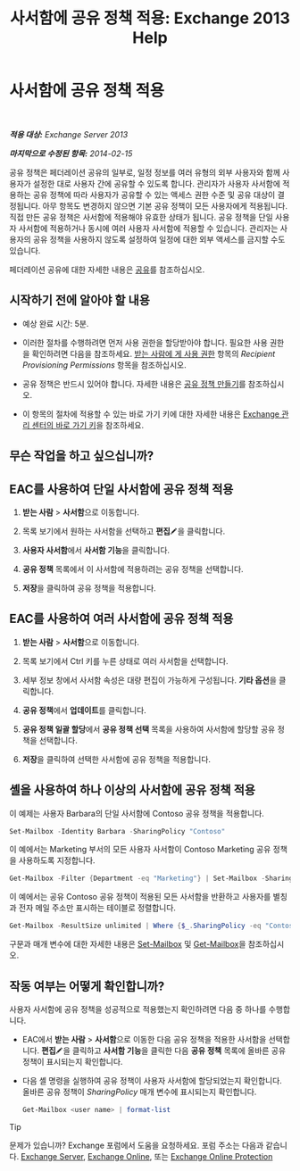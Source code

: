 ﻿---
title: '사서함에 공유 정책 적용: Exchange 2013 Help'
TOCTitle: 사서함에 공유 정책 적용
ms:assetid: dd4cc765-8469-4176-bb6e-d5b0f5235927
ms:mtpsurl: https://technet.microsoft.com/ko-kr/library/JJ657501(v=EXCHG.150)
ms:contentKeyID: 50484306
ms.date: 05/22/2018
mtps_version: v=EXCHG.150
ms.translationtype: MT
---

# 사서함에 공유 정책 적용

 

_**적용 대상:** Exchange Server 2013_

_**마지막으로 수정된 항목:** 2014-02-15_

공유 정책은 페더레이션 공유의 일부로, 일정 정보를 여러 유형의 외부 사용자와 함께 사용자가 설정한 대로 사용자 간에 공유할 수 있도록 합니다. 관리자가 사용자 사서함에 적용하는 공유 정책에 따라 사용자가 공유할 수 있는 액세스 권한 수준 및 공유 대상이 결정됩니다. 아무 항목도 변경하지 않으면 기본 공유 정책이 모든 사용자에게 적용됩니다. 직접 만든 공유 정책은 사서함에 적용해야 유효한 상태가 됩니다. 공유 정책을 단일 사용자 사서함에 적용하거나 동시에 여러 사용자 사서함에 적용할 수 있습니다. 관리자는 사용자의 공유 정책을 사용하지 않도록 설정하여 일정에 대한 외부 액세스를 금지할 수도 있습니다.

페더레이션 공유에 대한 자세한 내용은 [공유](sharing-exchange-2013-help.md)를 참조하십시오.

## 시작하기 전에 알아야 할 내용

  - 예상 완료 시간: 5분.

  - 이러한 절차를 수행하려면 먼저 사용 권한을 할당받아야 합니다. 필요한 사용 권한을 확인하려면 다음을 참조하세요. [받는 사람에 게 사용 권한](recipients-permissions-exchange-2013-help.md) 항목의 *Recipient Provisioning Permissions* 항목을 참조하십시오.

  - 공유 정책은 반드시 있어야 합니다. 자세한 내용은 [공유 정책 만들기](create-a-sharing-policy-exchange-2013-help.md)를 참조하십시오.

  - 이 항목의 절차에 적용할 수 있는 바로 가기 키에 대한 자세한 내용은 [Exchange 관리 센터의 바로 가기 키](keyboard-shortcuts-in-the-exchange-admin-center-exchange-online-protection-help.md)을 참조하세요.

## 무슨 작업을 하고 싶으십니까?

## EAC를 사용하여 단일 사서함에 공유 정책 적용

1.  **받는 사람** \> **사서함**으로 이동합니다.

2.  목록 보기에서 원하는 사서함을 선택하고 **편집**![편집 아이콘](images/JJ218640.6f53ccb2-1f13-4c02-bea0-30690e6ea71d(EXCHG.150).gif "편집 아이콘")을 클릭합니다.

3.  **사용자 사서함**에서 **사서함 기능**을 클릭합니다.

4.  **공유 정책** 목록에서 이 사서함에 적용하려는 공유 정책을 선택합니다.

5.  **저장**을 클릭하여 공유 정책을 적용합니다.

## EAC를 사용하여 여러 사서함에 공유 정책 적용

1.  **받는 사람** \> **사서함**으로 이동합니다.

2.  목록 보기에서 Ctrl 키를 누른 상태로 여러 사서함을 선택합니다.

3.  세부 정보 창에서 사서함 속성은 대량 편집이 가능하게 구성됩니다. **기타 옵션**을 클릭합니다.

4.  **공유 정책**에서 **업데이트**를 클릭합니다.

5.  **공유 정책 일괄 할당**에서 **공유 정책 선택** 목록을 사용하여 사서함에 할당할 공유 정책을 선택합니다.

6.  **저장**을 클릭하여 선택한 사서함에 공유 정책을 적용합니다.

## 셸을 사용하여 하나 이상의 사서함에 공유 정책 적용

이 예제는 사용자 Barbara의 단일 사서함에 Contoso 공유 정책을 적용합니다.

```powershell
Set-Mailbox -Identity Barbara -SharingPolicy "Contoso"
```

이 예에서는 Marketing 부서의 모든 사용자 사서함이 Contoso Marketing 공유 정책을 사용하도록 지정합니다.

```powershell
Get-Mailbox -Filter {Department -eq "Marketing"} | Set-Mailbox -SharingPolicy "Contoso Marketing"
```

이 예에서는 공유 Contoso 공유 정책이 적용된 모든 사서함을 반환하고 사용자를 별칭과 전자 메일 주소만 표시하는 테이블로 정렬합니다.

  ```powershell
  Get-Mailbox -ResultSize unlimited | Where {$_.SharingPolicy -eq "Contoso" } | format-table Alias, EmailAddresses
  ```

구문과 매개 변수에 대한 자세한 내용은 [Set-Mailbox](https://technet.microsoft.com/ko-kr/library/bb123981\(v=exchg.150\)) 및 [Get-Mailbox](https://technet.microsoft.com/ko-kr/library/bb123685\(v=exchg.150\))을 참조하십시오.

## 작동 여부는 어떻게 확인합니까?

사용자 사서함에 공유 정책을 성공적으로 적용했는지 확인하려면 다음 중 하나를 수행합니다.

  - EAC에서 **받는 사람** \> **사서함**으로 이동한 다음 공유 정책을 적용한 사서함을 선택합니다. **편집**![편집 아이콘](images/JJ218640.6f53ccb2-1f13-4c02-bea0-30690e6ea71d(EXCHG.150).gif "편집 아이콘")을 클릭하고 **사서함 기능**을 클릭한 다음 **공유 정책** 목록에 올바른 공유 정책이 표시되는지 확인합니다.

  - 다음 셸 명령을 실행하여 공유 정책이 사용자 사서함에 할당되었는지 확인합니다. 올바른 공유 정책이 *SharingPolicy* 매개 변수에 표시되는지 확인합니다.
    
    ```powershell
    Get-Mailbox <user name> | format-list
    ```


> [!TIP]
> 문제가 있습니까? Exchange 포럼에서 도움을 요청하세요. 포럼 주소는 다음과 같습니다. <A href="https://go.microsoft.com/fwlink/p/?linkid=60612">Exchange Server</A>, <A href="https://go.microsoft.com/fwlink/p/?linkid=267542">Exchange Online</A>, 또는 <A href="https://go.microsoft.com/fwlink/p/?linkid=285351">Exchange Online Protection</A>


